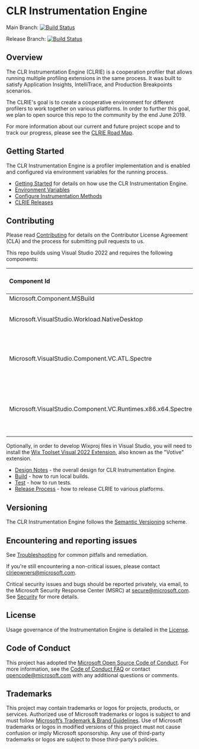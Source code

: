 ﻿# CLR Instrumentation Engine

Main Branch: [![Build Status](https://devdiv.visualstudio.com/DevDiv/_apis/build/status/ClrInstrumentationEngine/ClrInstrumentationEngine-CI-Yaml?&branchName=main)](https://devdiv.visualstudio.com/DevDiv/_build/latest?definitionId=11310&branchName=main)

Release Branch: [![Build Status](https://devdiv.visualstudio.com/DevDiv/_apis/build/status/ClrInstrumentationEngine/GitHub/ClrInstrumentationEngine-Signed-Yaml?branchName=release)](https://devdiv.visualstudio.com/DevDiv/_build/latest?definitionId=11311&branchName=release)

## Overview

The CLR Instrumentation Engine (CLRIE) is a cooperation profiler that allows running multiple profiling extensions in the same process. It was built to satisfy Application Insights, IntelliTrace, and Production Breakpoints scenarios.

The CLRIE's goal is to create a cooperative environment for different profilers to work together on various platforms. In order to further this goal, we plan to open source this repo to the community by the end June 2019.

For more information about our current and future project scope and to track our progress, please see the [CLRIE Road Map](ROADMAP.md).

## Getting Started

The CLR Instrumentation Engine is a profiler implementation and is enabled and configured via environment variables for the running process.

-   [Getting Started](docs/getting_started.md) for details on how use the CLR Instrumentation Engine.
-   [Environment Variables](docs/environment_variables.md)
-   [Configure Instrumentation Methods](docs/configuration.md)
-   [CLRIE Releases](docs/releases.md)

## Contributing

Please read [Contributing](CONTRIBUTING.md) for details on the Contributor License Agreement (CLA) and the process for submitting pull requests to us.

This repo builds using Visual Studio 2022 and requires the following components:

| Component Id                                                 | Component Friendly Name                                                  |
| :----------------------------------------------------------- | :----------------------------------------------------------------------- |
| Microsoft.Component.MSBuild                                  | MSBuild                                                                  |
| Microsoft.VisualStudio.Workload.NativeDesktop                | Desktop development with C++ (Workload)                                  |
| Microsoft.VisualStudio.Component.VC.ATL.Spectre              | C++ ATL for latest v143 build tools with Spectre Mitigations (x86 & x64) |
| Microsoft.VisualStudio.Component.VC.Runtimes.x86.x64.Spectre | MSVC v143 - VS 2022 C++ x64/x86 Spectre-mitigated libs (Latest)          |

Optionally, in order to develop Wixproj files in Visual Studio, you will need to install the [Wix Toolset Visual 2022 Extension](https://marketplace.visualstudio.com/items?itemName=WixToolset.WixToolsetVisualStudio2022Extension), also known as the "Votive" extension.

-   [Design Notes](DESIGN-NOTES.md) - the overall design for CLR Instrumentation Engine.
-   [Build](docs/build.md) - how to run local builds.
-   [Test](docs/test.md) - how to run tests.
-   [Release Process](docs/release_process.md) - how to release CLRIE to various platforms.

## Versioning

The CLR Instrumentation Engine follows the [Semantic Versioning](https://semver.org/) scheme.

## Encountering and reporting issues

See [Troubleshooting](docs/troubleshooting.md) for common pitfalls and remediation.

If you're still encountering a non-critical issues, please contact clrieowners@microsoft.com.

Critical security issues and bugs should be reported privately, via email, to the Microsoft Security Response Center (MSRC) at [secure@microsoft.com](mailto:secure@microsoft.com). See [Security](SECURITY.md) for more details.

## License

Usage governance of the Instrumentation Engine is detailed in the [License](LICENSE).

## Code of Conduct

This project has adopted the [Microsoft Open Source Code of Conduct](https://opensource.microsoft.com/codeofconduct/). For more information, see the [Code of Conduct FAQ](https://opensource.microsoft.com/codeofconduct/faq/) or contact opencode@microsoft.com with any additional questions or comments.

## Trademarks

This project may contain trademarks or logos for projects, products, or services. Authorized use of Microsoft trademarks or logos is subject to and must follow [Microsoft’s Trademark & Brand Guidelines](https://www.microsoft.com/en-us/legal/intellectualproperty/trademarks/usage/general). Use of Microsoft trademarks or logos in modified versions of this project must not cause confusion or imply Microsoft sponsorship. Any use of third-party trademarks or logos are subject to those third-party’s policies.
